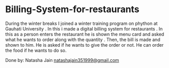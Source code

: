 # Billing-System-for-restaurants
During the winter breaks I joined a winter training program on phython at Gauhati University . In this i made a digital billing system for restaurants . In this as a person enters the restaurant he is shown the menu card and asked what he wants to order along with the quantity . Then, the bill is made and shown to him. He is asked if he wants to give the order or not. He can order the food if he wants to do so.

Done by:
Natasha Jain
natashajain351999@gmail.com
